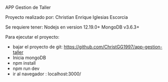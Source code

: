 APP Gestion de Taller

Proyecto realizado por:
Christian Enrique Iglesias Escorcia


Se requiere tener:
Nodejs en version 12.19.0+
MongoDB v3.6.3+

Para ejecutar el proyecto:

- bajar el proyecto de git: https://github.com/ChristGG1997/app-gestion-taller
- Inicia mongoDB
- npm install
- npm run dev
- ir al navegador : localhost:3000/

